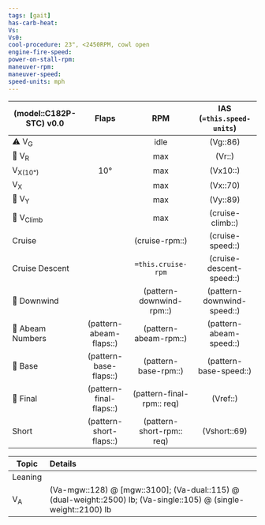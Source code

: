 ```yaml
---
tags: [gait]
has-carb-heat:
Vs:
Vs0:
cool-procedure: 23", <2450RPM, cowl open
engine-fire-speed:
power-on-stall-rpm:
maneuver-rpm:
maneuver-speed:
speed-units: mph
---
```


| **(model::C182P-STC)** v0.0 |        **Flaps**        |          **RPM**          |       **IAS (`=this.speed-units`)**       |
| --------------------------------- |:-----------------------:|:-------------------------:|:-------------------------:|
| ⚠️ V<sub>G</sub>                  |                         |           idle            |         (Vg::86)          |
| 🛫 V<sub>R</sub>                  |                         |            max            |          (Vr::)           |
| V<sub>X(10°)</sub>                |           10°           |            max            |         (Vx10::)          |
| V<sub>X</sub>                     |                         |            max            |          (Vx::70)           |
| 🛫 V<sub>Y</sub>                  |                         |            max            |          (Vy::89)           |
| 🛫 V<sub>Climb</sub>              |                         |            max            |     (cruise-climb::)      |
| Cruise                            |                         |      (cruise-rpm::)       |      (cruise-speed::)      |
| Cruise Descent                    |                         |    `=this.cruise-rpm`     |  (cruise-descent-speed::)  |
| 🛬 Downwind                       |                         | (pattern-downwind-rpm::)  | (pattern-downwind-speed::) |
| 🛬 Abeam Numbers                  | (pattern-abeam-flaps::) |   (pattern-abeam-rpm::)   |  (pattern-abeam-speed::)   |
| 🛬 Base                           | (pattern-base-flaps::)  |   (pattern-base-rpm::)    |   (pattern-base-speed::)   |
| 🛬 Final                          | (pattern-final-flaps::) | (pattern-final-rpm:: req) |         (Vref::)          |
| Short                             | (pattern-short-flaps::) | (pattern-short-rpm:: req) |        (Vshort::69)         |

| Topic         | Details                                                                                                       |
| ------------- |:------------------------------------------------------------------------------------------------------------- |
| Leaning       |                                                                           | 
| V<sub>A</sub> | (Va-mgw::128) @ [mgw::3100]; (Va-dual::115) @ (dual-weight::2500) lb; (Va-single::105) @ (single-weight::2100) lb |
